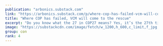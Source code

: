 ```yaml
---
publication: "arbonics.substack.com"
link: "https://arbonics.substack.com/p/where-cop-has-failed-vcm-will-come"
title: "Where COP has failed, VCM will come to the rescue"
excerpt: "Do you know what the 27 in COP27 means? Yes, it’s the 27th time."
image: "https://substackcdn.com/image/fetch/w_1200,h_600,c_limit,f_jpg,q_auto:good,fl_progressive:steep/https%3A%2F%2Fbucketeer-e05bbc84-baa3-437e-9518-adb32be77984.s3.amazonaws.com%2Fpublic%2Fimages%2F4a8d5c99-6e4a-4691-be3c-8505354228ea_1224x1034.png"
group: con
rank: 4
---
```

